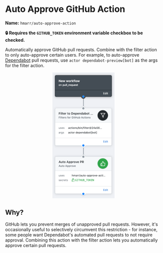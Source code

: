 # Auto Approve GitHub Action

**Name:** `hmarr/auto-approve-action`

**🔒 Requires the `GITHUB_TOKEN` environment variable checkbox to be checked.**

Automatically approve GitHub pull requests. Combine with the filter action to
only auto-approve certain users. For example, to auto-approve
[Dependabot][dependabot] pull requests, use `actor dependabot-preview[bot]` as the args
for the filter action.

<p align="center">
  <img src="docs/approve-workflow.png" width="200">
</p>

## Why?

GitHub lets you prevent merges of unapproved pull requests. However, it's occasionally useful to selectively circumvent this restriction - for instance, some people want Dependabot's automated pull requests to not require approval. Combining this action with the filter action lets you automatically approve certain pull requests.

[dependabot]: https://github.com/marketplace/dependabot
